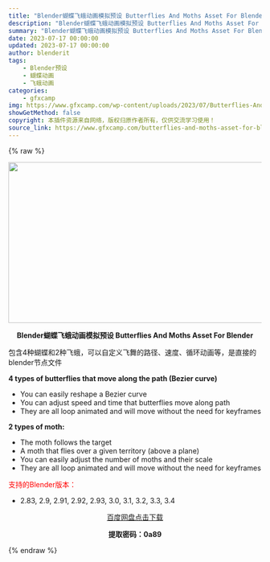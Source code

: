 ```yaml
---
title: "Blender蝴蝶飞蛾动画模拟预设 Butterflies And Moths Asset For Blender"
description: "Blender蝴蝶飞蛾动画模拟预设 Butterflies And Moths Asset For Blender 包含4种蝴蝶和2种飞蛾，可以自定义飞舞的路径、速度、循环动画等，是直接的blende..."
summary: "Blender蝴蝶飞蛾动画模拟预设 Butterflies And Moths Asset For Blender 包含4种蝴蝶和2种飞蛾，可以自定义飞舞的路径、速度、循环动画等，是直接的blende..."
date: 2023-07-17 00:00:00
updated: 2023-07-17 00:00:00
author: blenderit
tags: 
    - Blender预设
    - 蝴蝶动画
    - 飞蛾动画
categories:
    - gfxcamp
img: https://www.gfxcamp.com/wp-content/uploads/2023/07/Butterflies-And-Moths-Asset-For-Blender.jpg
showGetMethod: false
copyright: 本插件资源来自网络，版权归原作者所有，仅供交流学习使用！
source_link: https://www.gfxcamp.com/butterflies-and-moths-asset-for-blender/
---
```


{% raw %}
<div><p><img decoding="async" class="aligncenter size-full wp-image-113598" src="https://www.gfxcamp.com/wp-content/uploads/2023/07/Butterflies-And-Moths-Asset-For-Blender.jpg" data-src="https://www.gfxcamp.com/wp-content/uploads/2023/07/Butterflies-And-Moths-Asset-For-Blender.jpg" alt="" width="640" height="320" data-srcset="https://www.gfxcamp.com/wp-content/uploads/2023/07/Butterflies-And-Moths-Asset-For-Blender.jpg 640w, https://www.gfxcamp.com/wp-content/uploads/2023/07/Butterflies-And-Moths-Asset-For-Blender-150x75.jpg 150w" data-sizes="(max-width: 640px) 100vw, 640px"></p><p style="text-align: center;"><strong>Blender蝴蝶飞蛾动画模拟预设 Butterflies And Moths Asset For Blender</strong></p><p>包含4种蝴蝶和2种飞蛾，可以自定义飞舞的路径、速度、循环动画等，是直接的blender节点文件</p><p style="font-weight: 400;"><b><strong>4 types of butterflies that move along the path (Bezier curve)</strong></b></p><ul>
<li style="font-weight: 400;">You can easily reshape a Bezier curve</li>
<li style="font-weight: 400;">You can adjust speed and time that butterflies move along path</li>
<li style="font-weight: 400;">They are all loop animated and will move without the need for keyframes</li>
</ul><p style="font-weight: 400;"><b><strong>2 types of moth:</strong></b></p><ul>
<li style="font-weight: 400;">The moth follows the target</li>
<li style="font-weight: 400;">A moth that flies over a given territory (above a plane)</li>
<li style="font-weight: 400;">You can easily adjust the number of moths and their scale</li>
<li style="font-weight: 400;">They are all loop animated and will move without the need for keyframes</li>
</ul><p style="text-align: left;"><span style="color: #ff0000;">支持的Blender版本：</span></p><ul>
<li style="text-align: left;">2.83, 2.9, 2.91, 2.92, 2.93, 3.0, 3.1, 3.2, 3.3, 3.4</li>
</ul><p style="text-align: center;"><a class="maxbutton-3 maxbutton maxbutton-baidu" target="_blank" rel="noopener" href="https://pan.baidu.com/s/1nTAZUzcNLY63NP6PsYz6WQ?pwd=0a89"><span class="mb-text">百度网盘点击下载</span></a></p><p style="text-align: center;"><strong>提取密码：0a89</strong></p></div>
<div style="display: none">gfxcamp</div>
{% endraw %}
